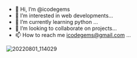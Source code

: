- 👋 Hi, I’m @icodegems
- 👀 I’m interested in web developments...
- 🌱 I’m currently learning python ...
- 💞️ I’m looking to collaborate on projects...
- 📫 How to reach me icodegems@gmail.com ...

<!---
icodegems/icodegems is a ✨ special ✨ repository because its `README.md` (this file) appears on your GitHub profile.
You can click the Preview link to take a look at your changes.
--->
![20220801_114029](https://user-images.githubusercontent.com/113857382/190924717-c55b33a5-8140-4cec-9515-de913b96f4ee.png)
